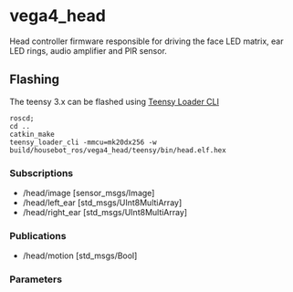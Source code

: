 # vega4_head

Head controller firmware responsible for driving the face LED matrix, ear LED rings, audio amplifier and PIR sensor.

## Flashing

The teensy 3.x can be flashed using [Teensy Loader CLI](https://github.com/PaulStoffregen/teensy_loader_cli)

```
roscd;
cd ..
catkin_make
teensy_loader_cli -mmcu=mk20dx256 -w build/housebot_ros/vega4_head/teensy/bin/head.elf.hex
```

### Subscriptions

 * /head/image [sensor_msgs/Image]
 * /head/left_ear [std_msgs/UInt8MultiArray]
 * /head/right_ear [std_msgs/UInt8MultiArray]

### Publications

 * /head/motion [std_msgs/Bool]

### Parameters
